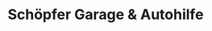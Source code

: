 ---
title: "Schöpfer Garage & Autohilfe"
url: /oberentfelden/schoepfer-garage-und-autohilfe/
shop: Autowerkstatt
---